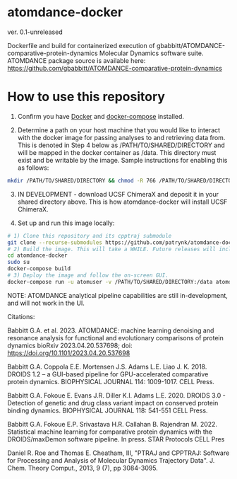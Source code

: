 atomdance-docker
================
ver. 0.1-unreleased

Dockerfile and build for containerized execution of gbabbitt/ATOMDANCE-comparative-protein-dynamics Molecular Dynamics software suite.
ATOMDANCE package source is available here:
https://github.com/gbabbitt/ATOMDANCE-comparative-protein-dynamics

How to use this repository
==========================
1) Confirm you have [Docker](https://docs.docker.com/engine/install/) and [docker-compose](https://docs.docker.com/compose/install/linux/) installed.

2) Determine a path on your host machine that you would like to interact with the docker image for passing analyses to and retrieving data from. This is denoted in Step 4 below as /PATH/TO/SHARED/DIRECTORY and will be mapped in the docker container as /data. This directory must exist and be writable by the image. Sample instructions for enabling this as follows:
```bash
mkdir /PATH/TO/SHARED/DIRECTORY && chmod -R 766 /PATH/TO/SHARED/DIRECTORY
```

3) IN DEVELOPMENT - download UCSF ChimeraX and deposit it in your shared directory above. This is how atomdance-docker will install UCSF ChimeraX.

4) Set up and run this image locally:
```bash
# 1) Clone this repository and its cpptraj submodule
git clone --recurse-submodules https://github.com/patrynk/atomdance-docker.git
# 2) Build the image. This will take a WHILE. Future releases will include links to pre-built images.
cd atomdance-docker
sudo su
docker-compose build
# 3) Deploy the image and follow the on-screen GUI.
docker-compose run -u atomuser -v /PATH/TO/SHARED/DIRECTORY:/data atomdance start
```

NOTE: ATOMDANCE analytical pipeline capabilities are still in-development, and will not work in the UI.

Citations:

Babbitt G.A. et al. 2023. ATOMDANCE: machine learning denoising and resonance analysis for functional and evolutionary comparisons of protein dynamics bioRxiv 2023.04.20.537698; doi: https://doi.org/10.1101/2023.04.20.537698

Babbitt G.A. Coppola E.E. Mortensen J.S. Adams L.E. Liao J. K. 2018. DROIDS 1.2 – a GUI-based pipeline for GPU-accelerated comparative protein dynamics. BIOPHYSICAL JOURNAL 114: 1009-1017. CELL Press.

Babbitt G.A. Fokoue E. Evans J.R. Diller K.I. Adams L.E. 2020. DROIDS 3.0 - Detection of genetic and drug class variant impact on conserved protein binding dynamics. BIOPHYSICAL JOURNAL 118: 541-551 CELL Press.

Babbitt G.A. Fokoue E.P. Srivastava H.R. Callahan B. Rajendran M. 2022. Statistical machine learning for comparative protein dynamics with the DROIDS/maxDemon software pipeline. In press. STAR Protocols CELL Pres

Daniel R. Roe and Thomas E. Cheatham, III, "PTRAJ and CPPTRAJ: Software for Processing and Analysis of Molecular Dynamics Trajectory Data". J. Chem. Theory Comput., 2013, 9 (7), pp 3084-3095.